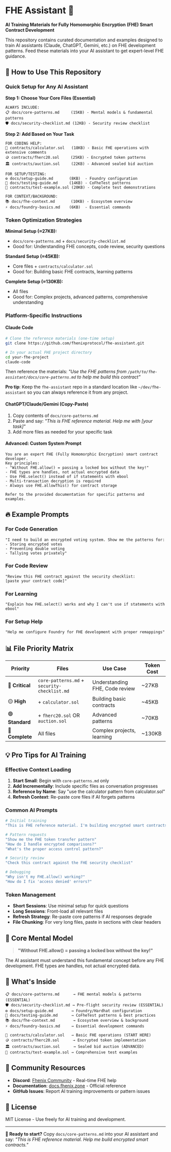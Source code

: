 # FHE Assistant 🔐

**AI Training Materials for Fully Homomorphic Encryption (FHE) Smart Contract Development**

This repository contains curated documentation and examples designed to train AI assistants (Claude, ChatGPT, Gemini, etc.) on FHE development patterns. Feed these materials into your AI assistant to get expert-level FHE guidance.

## 🎯 How to Use This Repository

### Quick Setup for Any AI Assistant

**Step 1: Choose Your Core Files (Essential)**
```
ALWAYS INCLUDE:
📋 docs/core-patterns.md     (15KB) - Mental models & fundamental patterns  
🛡️ docs/security-checklist.md (12KB) - Security review checklist
```

**Step 2: Add Based on Your Task**
```
FOR CODING HELP:
📝 contracts/calculator.sol   (18KB) - Basic FHE operations with extensive comments
🪙 contracts/fherc20.sol     (25KB) - Encrypted token patterns
🏛️ contracts/auction.sol     (22KB) - Advanced sealed bid auction

FOR SETUP/TESTING:
⚙️ docs/setup-guide.md       (8KB)  - Foundry configuration
🧪 docs/testing-guide.md     (14KB) - CoFheTest patterns
🔧 contracts/test-example.sol (20KB) - Complete test demonstrations

FOR CONTEXT/BACKGROUND:
📚 docs/fhe-context.md       (10KB) - Ecosystem overview
⚡ docs/foundry-basics.md    (6KB)  - Essential commands
```

### Token Optimization Strategies

**Minimal Setup (≈27KB):**
- `docs/core-patterns.md` + `docs/security-checklist.md`
- Good for: Understanding FHE concepts, code review, security questions

**Standard Setup (≈45KB):**
- Core files + `contracts/calculator.sol` 
- Good for: Building basic FHE contracts, learning patterns

**Complete Setup (≈130KB):**
- All files
- Good for: Complex projects, advanced patterns, comprehensive understanding

### Platform-Specific Instructions

#### Claude Code
```bash
# Clone the reference materials (one-time setup)
git clone https://github.com/fhenixprotocol/fhe-assistant.git

# In your actual FHE project directory
cd your-fhe-project
claude-code
```
Then reference the materials: *"Use the FHE patterns from `/path/to/fhe-assistant/docs/core-patterns.md` to help me build this contract"*

**Pro tip**: Keep the `fhe-assistant` repo in a standard location like `~/dev/fhe-assistant` so you can always reference it from any project.

#### ChatGPT/Claude/Gemini (Copy-Paste)
1. Copy contents of `docs/core-patterns.md`
2. Paste and say: *"This is FHE reference material. Help me with [your task]"*
3. Add more files as needed for your specific task

#### Advanced: Custom System Prompt
```
You are an expert FHE (Fully Homomorphic Encryption) smart contract developer. 
Key principles:
- "Without FHE.allow() = passing a locked box without the key!"
- FHE types are handles, not actual encrypted data
- Use FHE.select() instead of if statements with ebool
- Multi-transaction decryption is required
- Always use FHE.allowThis() for contract storage

Refer to the provided documentation for specific patterns and examples.
```

## 🔥 Example Prompts

### For Code Generation
```
"I need to build an encrypted voting system. Show me the patterns for:
- Storing encrypted votes 
- Preventing double voting
- Tallying votes privately"
```

### For Code Review  
```
"Review this FHE contract against the security checklist:
[paste your contract code]"
```

### For Learning
```
"Explain how FHE.select() works and why I can't use if statements with ebool"
```

### For Setup Help
```
"Help me configure Foundry for FHE development with proper remappings"
```

## 📊 File Priority Matrix

| Priority | Files | Use Case | Token Cost |
|----------|-------|----------|------------|
| 🔴 **Critical** | `core-patterns.md` + `security-checklist.md` | Understanding FHE, Code review | ~27KB |
| 🟡 **High** | + `calculator.sol` | Building basic contracts | ~45KB |
| 🟢 **Standard** | + `fherc20.sol` OR `auction.sol` | Advanced patterns | ~70KB |
| 🔵 **Complete** | All files | Complex projects, learning | ~130KB |

## 💡 Pro Tips for AI Training

### Effective Context Loading
1. **Start Small**: Begin with `core-patterns.md` only
2. **Add Incrementally**: Include specific files as conversation progresses  
3. **Reference by Name**: Say "use the calculator pattern from calculator.sol"
4. **Refresh Context**: Re-paste core files if AI forgets patterns

### Common AI Prompts
```bash
# Initial training
"This is FHE reference material. I'm building encrypted smart contracts."

# Pattern requests  
"Show me the FHE token transfer pattern"
"How do I handle encrypted comparisons?"
"What's the proper access control pattern?"

# Security review
"Check this contract against the FHE security checklist"

# Debugging
"Why isn't my FHE.allow() working?"
"How do I fix 'access denied' errors?"
```

### Token Management
- **Short Sessions**: Use minimal setup for quick questions
- **Long Sessions**: Front-load all relevant files 
- **Refresh Strategy**: Re-paste core patterns if AI responses degrade
- **File Chunking**: For very long files, paste in sections with clear headers

## 🎯 Core Mental Model

> **"Without FHE.allow() = passing a locked box without the key!"**

The AI assistant must understand this fundamental concept before any FHE development. FHE types are handles, not actual encrypted data.

## 📁 What's Inside

```
📋 docs/core-patterns.md      → FHE mental models & patterns (ESSENTIAL)
🛡️ docs/security-checklist.md → Pre-flight security review (ESSENTIAL)  
⚙️ docs/setup-guide.md        → Foundry/Hardhat configuration
🧪 docs/testing-guide.md      → CoFheTest patterns & best practices
📚 docs/fhe-context.md        → Ecosystem overview & background
⚡ docs/foundry-basics.md     → Essential development commands

📝 contracts/calculator.sol   → Basic FHE operations (START HERE)
🪙 contracts/fherc20.sol      → Encrypted token implementation  
🏛️ contracts/auction.sol      → Sealed bid auction (ADVANCED)
🔧 contracts/test-example.sol → Comprehensive test examples
```

## 🤝 Community Resources

- **Discord**: [Fhenix Community](https://discord.gg/FuVgxrvJMY) - Real-time FHE help
- **Documentation**: [docs.fhenix.zone](https://docs.fhenix.zone) - Official reference
- **GitHub Issues**: Report AI training improvements or pattern issues

## 📄 License

MIT License - Use freely for AI training and development.

---

**🚀 Ready to start?** Copy `docs/core-patterns.md` into your AI assistant and say:
*"This is FHE reference material. Help me build encrypted smart contracts."*